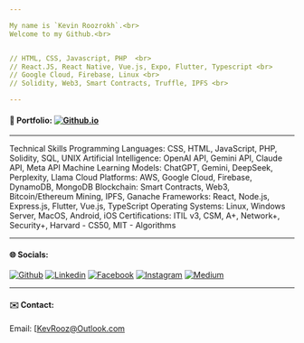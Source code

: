 ```yaml
---

My name is `Kevin Roozrokh`.<br>
Welcome to my Github.<br>


// HTML, CSS, Javascript, PHP  <br>
// React.JS, React Native, Vue.js, Expo, Flutter, Typescript <br>
// Google Cloud, Firebase, Linux <br>
// Solidity, Web3, Smart Contracts, Truffle, IPFS <br>

---
```

#### 📒 Portfolio: [![Github.io](https://img.shields.io/badge/-Github.io-black?style=flat-square&logo=Github&logoColor=white)](https://kevinroozrokh.github.io/)

---

Technical Skills
Programming Languages: CSS, HTML, JavaScript, PHP, Solidity, SQL, UNIX
Artificial Intelligence: OpenAI API, Gemini API, Claude API, Meta API
Machine Learning Models: ChatGPT, Gemini, DeepSeek, Perplexity, Llama
Cloud Platforms: AWS, Google Cloud, Firebase, DynamoDB, MongoDB
Blockchain: Smart Contracts, Web3, Bitcoin/Ethereum Mining, IPFS, Ganache
Frameworks: React, Node.js, Express.js, Flutter, Vue.js, TypeScript
Operating Systems: Linux, Windows Server, MacOS, Android, iOS
Certifications: ITIL v3, CSM, A+, Network+, Security+, Harvard - CS50, MIT - Algorithms

---
#### 🌐 Socials:

[![Github](https://img.shields.io/badge/-Github-gray?style=flat-square&logo=Github&logoColor=white)](https://github.com/KevinRoozrokh)
[![Linkedin](https://img.shields.io/badge/-LinkedIn-darkblue?style=flat-square&logo=Linkedin&logoColor=white)](https://www.linkedin.com/in/kevin-roozrokh/)
[![Facebook](https://img.shields.io/badge/-Facebook-blue?style=flat-square&logo=Facebook&logoColor=white)](https://www.facebook.com/kevinkayvan/)
[![Instagram](https://img.shields.io/badge/-Instagram-red?style=flat-square&logo=Instagram&logoColor=white)](https://www.instagram.com/donkayvan/)
[![Medium](https://img.shields.io/badge/-Medium-white?style=flat-square&logo=Medium&logoColor=black)](https://medium.com/@kroozrokh)

---
#### ✉️ Contact:

Email: [KevRooz@Outlook.com


<!--
**KevinRoozrokh/KevinRoozrokh** is a ✨ _special_ ✨ repository because its `README.md` (this file) appears on your GitHub profile.

Here are some ideas to get you started:

- 🔭 I’m currently working on ...
- 🌱 I’m currently learning ...
- 👯 I’m looking to collaborate on ...
- 🤔 I’m looking for help with ...
- 💬 Ask me about ...
- 📫 How to reach me: ...
- 😄 Pronouns: ...
- ⚡ Fun fact: ...
-->

